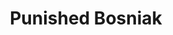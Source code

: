 ---
title: 'Punished Bosniak'
description: ...
profession: Bosnisch
pseudonym: true
image: 58f409c7-6efb-49e8-9c4e-daca500d0b63.jpg
---